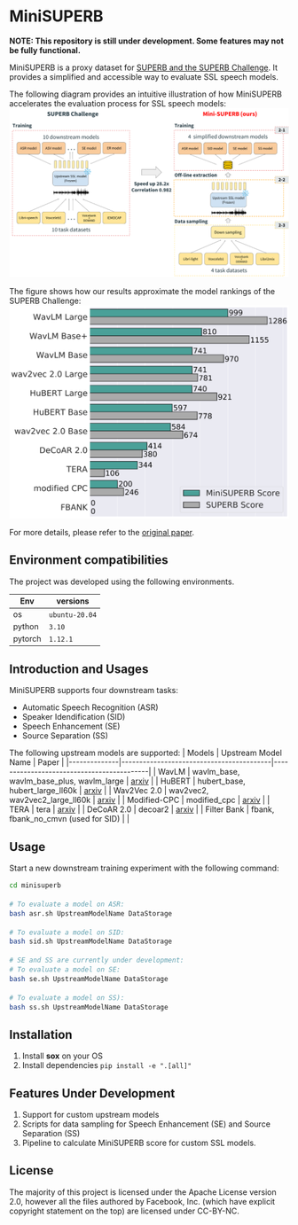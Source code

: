 # MiniSUPERB
 **NOTE: This repository is still under development. Some features may not be fully functional.**

MiniSUPERB is a proxy dataset for [SUPERB and the SUPERB Challenge](https://superbbenchmark.org/). It provides a simplified and accessible way to evaluate SSL speech models.

The following diagram provides an intuitive illustration of how MiniSUPERB accelerates the evaluation process for SSL speech models:
![Evaluation framework compairson](static/diagram.png)

The figure shows how our results approximate the model rankings of the SUPERB Challenge:
<img src="static/score.png" width="600">

For more details, please refer to the [original paper](https://arxiv.org/abs/2305.19011).

## Environment compatibilities

The project was developed using the following environments.

| Env | versions |
| --- | --- |
| os  | `ubuntu-20.04` |
| python | `3.10` |
| pytorch | `1.12.1` |

## Introduction and Usages

MiniSUPERB supports four downstream tasks:
- Automatic Speech Recognition (ASR)
- Speaker Idendification (SID)
- Speech Enhancement (SE)
- Source Separation (SS)

The following upstream models are supported:
| Models       | Upstream Model Name                      | Paper                                     |
|--------------|------------------------------------------|-------------------------------------------|
| WavLM        | wavlm_base, wavlm_base_plus, wavlm_large | [arxiv](https://arxiv.org/abs/2110.13900) |
| HuBERT       | hubert_base, hubert_large_ll60k          | [arxiv](https://arxiv.org/abs/2106.07447) |
| Wav2Vec 2.0  | wav2vec2, wav2vec2_large_ll60k           | [arxiv](https://arxiv.org/abs/2006.11477) |
| Modified-CPC | modified_cpc                             | [arxiv](https://arxiv.org/abs/2002.02848) |
| TERA         | tera                                     | [arxiv](https://arxiv.org/abs/2007.06028) |
| DeCoAR 2.0   | decoar2                                  | [arxiv](https://arxiv.org/abs/2012.06659) |
| Filter Bank  | fbank, fbank_no_cmvn (used for SID)      |                                           |

## Usage

Start a new downstream training experiment with the following command:

```bash
cd minisuperb

# To evaluate a model on ASR:
bash asr.sh UpstreamModelName DataStorage

# To evaluate a model on SID:
bash sid.sh UpstreamModelName DataStorage

# SE and SS are currently under development:
# To evaluate a model on SE:
bash se.sh UpstreamModelName DataStorage

# To evaluate a model on SS):
bash ss.sh UpstreamModelName DataStorage
```

## Installation

1. Install **sox** on your OS
2. Install dependencies `pip install -e ".[all]"`

## Features Under Development

1. Support for custom upstream models 
2. Scripts for data sampling for Speech Enhancement (SE) and Source Separation (SS)
3. Pipeline to calculate MiniSUPERB score for custom SSL models.

## License

The majority of this project is licensed under the Apache License version 2.0, however all the files authored by Facebook, Inc. (which have explicit copyright statement on the top) are licensed under CC-BY-NC.
